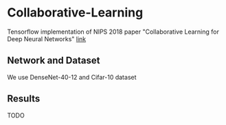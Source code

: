 # Collaborative-Learning
Tensorflow implementation of NIPS 2018 paper "Collaborative Learning for Deep Neural Networks" [link](https://arxiv.org/pdf/1805.11761.pdf)
## Network and Dataset
We use DenseNet-40-12 and Cifar-10 dataset
## Results
TODO
